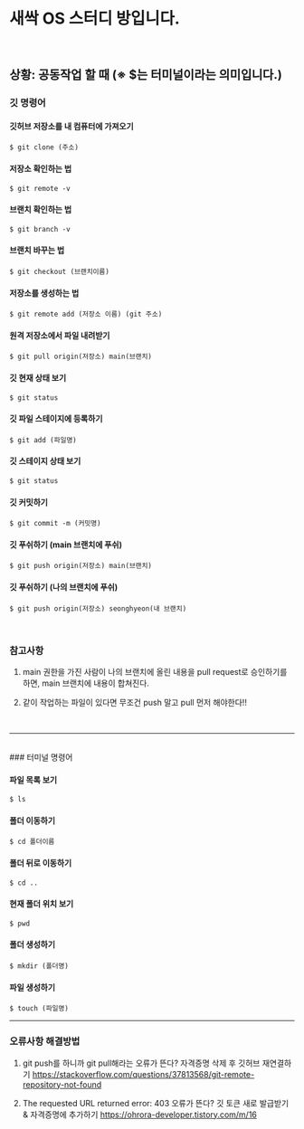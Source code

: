# 새싹 OS 스터디 방입니다.

<br>

## 상황: 공동작업 할 때 (※ $는 터미널이라는 의미입니다.)

### 깃 명령어

#### 깃허브 저장소를 내 컴퓨터에 가져오기

```
$ git clone (주소)
```

#### 저장소 확인하는 법

```
$ git remote -v
```

#### 브랜치 확인하는 법

```
$ git branch -v
```

#### 브랜치 바꾸는 법

```
$ git checkout (브랜치이름)
```

#### 저장소를 생성하는 법

```
$ git remote add (저장소 이름) (git 주소)
```

#### 원격 저장소에서 파일 내려받기

```
$ git pull origin(저장소) main(브랜치)
```

#### 깃 현재 상태 보기

```
$ git status
```

#### 깃 파일 스테이지에 등록하기

```
$ git add (파일명)
```

#### 깃 스테이지 상태 보기

```
$ git status
```

#### 깃 커밋하기

```
$ git commit -m (커밋명)
```

#### 깃 푸쉬하기 (main 브랜치에 푸쉬)

```
$ git push origin(저장소) main(브랜치)
```

#### 깃 푸쉬하기 (나의 브랜치에 푸쉬)

```
$ git push origin(저장소) seonghyeon(내 브랜치)
```

<br>

### 참고사항

1. main 권한을 가진 사람이 나의 브랜치에 올린 내용을 pull request로 승인하기를 하면,
   main 브랜치에 내용이 합쳐진다.

2. 같이 작업하는 파일이 있다면 무조건 push 말고 pull 먼저 해야한다!!

<br>
<hr>
<br>
### 터미널 명령어

#### 파일 목록 보기

```
$ ls
```

#### 폴더 이동하기

```
$ cd 폴더이름
```

#### 폴더 뒤로 이동하기

```
$ cd ..
```

#### 현재 폴더 위치 보기

```
$ pwd
```

#### 폴더 생성하기

```
$ mkdir (폴더명)
```

#### 파일 생성하기

```
$ touch (파일명)
```

<hr>

### 오류사항 해결방법

1. git push를 하니까 git pull해라는 오류가 뜬다?
   자격증명 삭제 후 깃허브 재연결하기
   https://stackoverflow.com/questions/37813568/git-remote-repository-not-found

2. The requested URL returned error: 403 오류가 뜬다?
   깃 토큰 새로 발급받기 & 자격증명에 추가하기
   https://ohrora-developer.tistory.com/m/16
